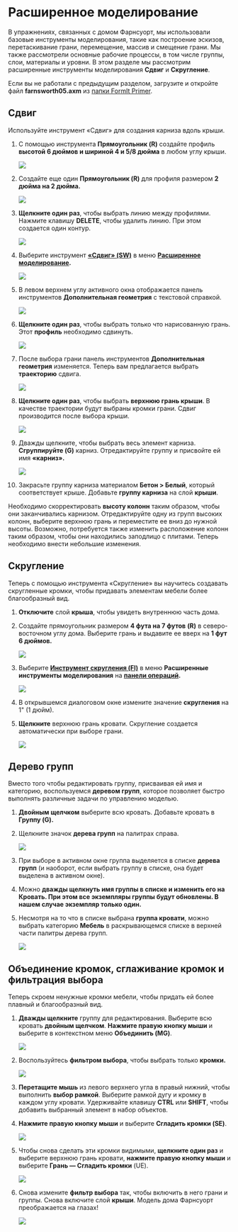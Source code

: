 # Расширенное моделирование

В упражнениях, связанных с домом Фарнсуорт, мы использовали базовые инструменты моделирования, такие как построение эскизов, перетаскивание грани, перемещение, массив и смещение грани. Мы также рассмотрели основные рабочие процессы, в том числе группы, слои, материалы и уровни. В этом разделе мы рассмотрим расширенные инструменты моделирования **Сдвиг** и **Скругление**.

Если вы не работали с предыдущим разделом, загрузите и откройте файл **farnsworth05.axm** из [папки FormIt Primer](https://autodesk.app.box.com/s/thavswirrbflit27rbqzl26ljj7fu1uv/1/9025446442).

## Сдвиг

Используйте инструмент «Сдвиг» для создания карниза вдоль крыши.

1. С помощью инструмента **Прямоугольник \(R\)** создайте профиль **высотой 6 дюймов и шириной 4 и 5/8 дюйма** в любом углу крыши.

   ![](../../.gitbook/assets/a7297208-cefe-42e7-95ca-1e8ea122ac38.png)

2. Создайте еще один **Прямоугольник \(R\)** для профиля размером **2 дюйма на 2 дюйма.**

   ![](../../.gitbook/assets/5e1ad684-a3db-4c30-882c-6fdd9a1b9f54.png)

3. **Щелкните один раз**, чтобы выбрать линию между профилями. Нажмите клавишу **DELETE**, чтобы удалить линию. При этом создается один контур.

   ![](../../.gitbook/assets/5e1ad684-a3db-4c30-882c-6fdd9a1b9f54_2.png)

4. Выберите инструмент [**«Сдвиг» \(SW\)**](../../tool-library/cover-sweep-loft.md) в меню [**Расширенное моделирование**](../../formit-introduction/tool-bars.md)**.**

   ![](../../.gitbook/assets/8a17017b-b824-48ac-ba24-064a24e7a6ad.png)

5. В левом верхнем углу активного окна отображается панель инструментов **Дополнительная геометрия** с текстовой справкой.

   ![](../../.gitbook/assets/e8badff2-acd9-4393-af5f-adae2424ad47.png)

6. **Щелкните один раз**, чтобы выбрать только что нарисованную грань. Этот **профиль** необходимо сдвинуть.

   ![](../../.gitbook/assets/5e1ad684-a3db-4c30-882c-6fdd9a1b9f54_3.png)

7. После выбора грани панель инструментов **Дополнительная геометрия** изменяется. Теперь вам предлагается выбрать **траекторию** сдвига.

   ![](../../.gitbook/assets/df9fc338-15c0-4953-9ec1-c977117efc4d.png)

8. **Щелкните один раз**, чтобы выбрать **верхнюю грань крыши**. В качестве траектории будут выбраны кромки грани. Сдвиг производится после выбора крыши.

   ![](../../.gitbook/assets/5e1ad684-a3db-4c30-882c-6fdd9a1b9f54_4.png)

9. Дважды щелкните, чтобы выбрать весь элемент карниза. **Сгруппируйте \(G\)** карниз. Отредактируйте группу и присвойте ей имя **«карниз».**

   ![](../../.gitbook/assets/5e1ad684-a3db-4c30-882c-6fdd9a1b9f54_5.png)

10. Закрасьте группу карниза материалом **Бетон &gt; Белый**, который соответствует крыше. Добавьте **группу карниза** на слой **крыши**.

Необходимо скорректировать **высоту колонн** таким образом, чтобы они заканчивались карнизом. Отредактируйте одну из групп высоких колонн, выберите верхнюю грань и переместите ее вниз до нужной высоты. Возможно, потребуется также изменить расположение колонн таким образом, чтобы они находились заподлицо с плитами. Теперь необходимо внести небольшие изменения.

## Скругление

Теперь с помощью инструмента «Скругление» вы научитесь создавать скругленные кромки, чтобы придавать элементам мебели более благообразный вид.

1. **Отключите** слой **крыша**, чтобы увидеть внутреннюю часть дома.
2. Создайте прямоугольник размером **4 фута на 7 футов** **(R\)** в северо-восточном углу дома. Выберите грань и выдавите ее вверх на **1 фут 6 дюймов.**

   ![](../../.gitbook/assets/upperterracesketch_20.png)

3. Выберите [**Инструмент скругления \(FI\)**](../../tool-library/cover-sweep-loft.md) в меню **Расширенные инструменты моделирования** на [**панели операций**](../../formit-introduction/tool-bars.md)**.**

   ![](../../.gitbook/assets/f7e388e3-4ad0-4fef-a701-0d3176adc2c5.png)

4. В открывшемся диалоговом окне измените значение **скругления** на 1" (1 дюйм).
5. **Щелкните** верхнюю грань кровати. Скругление создается автоматически при выборе грани.

   ![](../../.gitbook/assets/upperterracesketch_21.png)

## Дерево групп

Вместо того чтобы редактировать группу, присваивая ей имя и категорию, воспользуемся **деревом групп**, которое позволяет быстро выполнять различные задачи по управлению моделью.

1. **Двойным щелчком** выберите всю кровать. Добавьте кровать в **Группу \(G\).**
2. Щелкните значок **дерева групп** на палитрах справа.

   ![](../../.gitbook/assets/groupstree.png)

3. При выборе в активном окне группа выделяется в списке **дерева групп** \(и наоборот, если выбрать группу в списке, она будет выделена в активном окне\).
4. Можно **дважды щелкнуть имя группы в списке и изменить его на **Кровать**. При этом все экземпляры группы будут обновлены. В нашем случае экземпляр только один.**
5. Несмотря на то что в списке выбрана **группа кровати**, можно выбрать категорию **Мебель** в раскрывающемся списке в верхней части палитры дерева групп.

   ![](../../.gitbook/assets/groupstree_palette.png)

## Объединение кромок, сглаживание кромок и фильтрация выбора

Теперь скроем ненужные кромки мебели, чтобы придать ей более плавный и благообразный вид.

1. **Дважды щелкните** группу для редактирования. Выберите всю кровать **двойным щелчком**. **Нажмите правую кнопку мыши** и выберите в контекстном меню **Объединить \(MG\)**.

   ![](../../.gitbook/assets/upperterracesketch_215.png)

2. Воспользуйтесь **фильтром выбора**, чтобы выбрать только **кромки.**

   ![](../../.gitbook/assets/25b2428d-bc93-4ae4-9b8a-d8f3749ddb43.png)

3. **Перетащите мышь** из левого верхнего угла в правый нижний, чтобы выполнить **выбор рамкой**. Выберите рамкой дугу и кромку в каждом углу кровати. Удерживайте клавишу **CTRL** или **SHIFT**, чтобы добавить выбранный элемент в набор объектов.
4. **Нажмите правую кнопку мыши** и выберите **Сгладить кромки \(SE\)**.

   ![](../../.gitbook/assets/upperterracesketch_216.png)

5. Чтобы снова сделать эти кромки видимыми, **щелкните один раз** и выберите верхнюю грань кровати, **нажмите правую кнопку мыши** и выберите **Грань — Сгладить кромки** \(UE\).

   ![](../../.gitbook/assets/upperterracesketch_217.png)

6. Снова измените **фильтр выбора** так, чтобы включить в него грани и группы. Снова включите слой **крыши**. Модель дома Фарнсуорт преображается на глазах!

   ![](../../.gitbook/assets/upperterracesketch_22.png)

